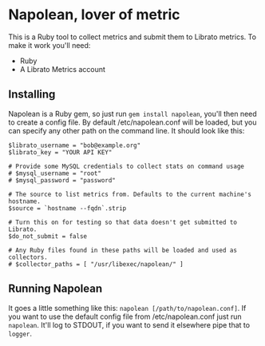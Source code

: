 # Napolean, lover of metric

This is a Ruby tool to collect metrics and submit them to Librato metrics. To make it work you'll need:

* Ruby
* A Librato Metrics account

## Installing

Napolean is a Ruby gem, so just run `gem install napolean`, you'll then need to create a config file. By
default /etc/napolean.conf will be loaded, but you can specify any other path on the command line. It should
look like this:

    $librato_username = "bob@example.org"
    $librato_key = "YOUR API KEY"

    # Provide some MySQL credentials to collect stats on command usage
    # $mysql_username = "root"
    # $mysql_password = "password"

    # The source to list metrics from. Defaults to the current machine's hostname.
    $source = `hostname --fqdn`.strip

    # Turn this on for testing so that data doesn't get submitted to Librato.
    $do_not_submit = false

    # Any Ruby files found in these paths will be loaded and used as collectors.
    # $collector_paths = [ "/usr/libexec/napolean/" ]

## Running Napolean

It goes a little something like this: `napolean [/path/to/napolean.conf]`. If you want to use the default
config file from /etc/napolean.conf just run `napolean`. It'll log to STDOUT, if you want to send it elsewhere
pipe that to `logger`.
